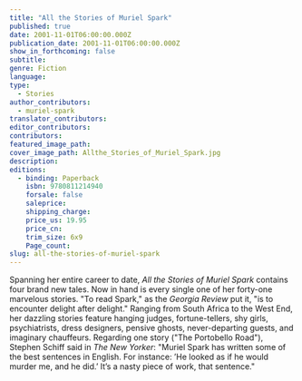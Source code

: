 ```yaml
---
title: "All the Stories of Muriel Spark"
published: true
date: 2001-11-01T06:00:00.000Z
publication_date: 2001-11-01T06:00:00.000Z
show_in_forthcoming: false
subtitle:
genre: Fiction
language:
type:
  - Stories
author_contributors:
  - muriel-spark
translator_contributors:
editor_contributors:
contributors:
featured_image_path:
cover_image_path: Allthe_Stories_of_Muriel_Spark.jpg
description:
editions:
  - binding: Paperback
    isbn: 9780811214940
    forsale: false
    saleprice:
    shipping_charge:
    price_us: 19.95
    price_cn:
    trim_size: 6x9
    Page_count:
slug: all-the-stories-of-muriel-spark
---
```


Spanning her entire career to date, _All the Stories of Muriel Spark_ contains four brand new tales. Now in hand is every single one of her forty-one marvelous stories. "To read Spark," as the _Georgia Review_ put it, "is to encounter delight after delight." Ranging from South Africa to the West End, her dazzling stories feature hanging judges, fortune-tellers, shy girls, psychiatrists, dress designers, pensive ghosts, never-departing guests, and imaginary chauffeurs. Regarding one story ("The Portobello Road"), Stephen Schiff said in _The New Yorker_: "Muriel Spark has written some of the best sentences in English. For instance: ’He looked as if he would murder me, and he did.’ It’s a nasty piece of work, that sentence."

